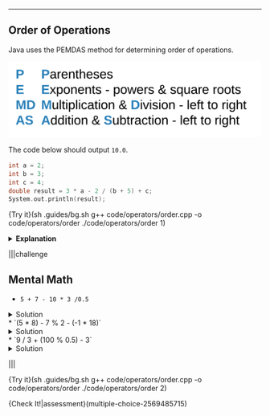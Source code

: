 ---

## Order of Operations

Java uses the PEMDAS method for determining order of operations.

![PEMDAS](.guides/img/pemdas.png)

The code below should output `10.0`.

```c++
int a = 2;
int b = 3;
int c = 4;
double result = 3 * a - 2 / (b + 5) + c;
System.out.println(result);
```

{Try it}(sh .guides/bg.sh g++ code/operators/order.cpp -o code/operators/order ./code/operators/order 1)

<details><summary><b>Explanation</b></summary><ul><li>The first step is to compute `b + 5` (which is `8`) because it is surrounded by parentheses.</li><li>Next, do the multiplication and division going from left to right. `3 * a` is `6`.</li><li>`2` divided by `8` is `0` (remember, the `/` operator returns an `int` when you use two `int`s so `0.25` becomes `0`).</li><li>Next, addition and subtraction from left to right -  `6 - 0` to get `6`.</li><li>Finally, add `6` and `4` together to get `10.0`.</li></ul></details>

|||challenge
## Mental Math
* `5 + 7 - 10 * 3 /0.5`
<details><summary>Solution</summary>-48.0</details>
* `(5 * 8) - 7 % 2 - (-1 * 18)`
<details><summary>Solution</summary>57.0</details>
* `9 / 3 + (100 % 0.5) - 3`
<details><summary>Solution</summary>0.0</details>

|||

{Try it}(sh .guides/bg.sh g++ code/operators/order.cpp -o code/operators/order ./code/operators/order 2)

{Check It!|assessment}(multiple-choice-2569485715)
